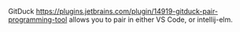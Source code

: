 GitDuck https://plugins.jetbrains.com/plugin/14919-gitduck-pair-programming-tool allows you to pair in either VS Code, or intellij-elm.
